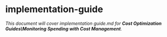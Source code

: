 # implementation-guide

_This document will cover implementation guide.md for **Cost Optimization Guides\Monitoring Spending with Cost Management**._
